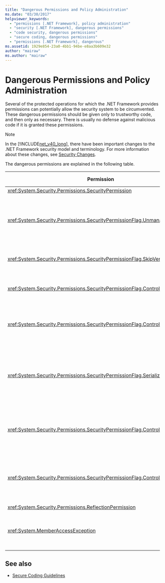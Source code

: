 ```yaml
---
title: "Dangerous Permissions and Policy Administration"
ms.date: "03/30/2017"
helpviewer_keywords: 
  - "permissions [.NET Framework], policy administration"
  - "security [.NET Framework], dangerous permissions"
  - "code security, dangerous permissions"
  - "secure coding, dangerous permissions"
  - "permissions [.NET Framework], dangerous"
ms.assetid: 1929e854-23a0-4bb1-94be-e8aa3b609e32
author: "mairaw"
ms.author: "mairaw"
---
```

# Dangerous Permissions and Policy Administration
Several of the protected operations for which the .NET Framework provides permissions can potentially allow the security system to be circumvented. These dangerous permissions should be given only to trustworthy code, and then only as necessary. There is usually no defense against malicious code if it is granted these permissions.  
  
> [!NOTE]
>  In the [!INCLUDE[net_v40_long](../../../includes/net-v40-long-md.md)], there have been important changes to the .NET Framework security model and terminology. For more information about these changes, see [Security Changes](../../../docs/framework/security/security-changes.md).  
  
 The dangerous permissions are explained in the following table.  
  
|Permission|Potential risk|  
|----------------|--------------------|  
|<xref:System.Security.Permissions.SecurityPermission>||  
|<xref:System.Security.Permissions.SecurityPermissionFlag.UnmanagedCode>|Allows managed code to call into unmanaged code, which is often dangerous.|  
|<xref:System.Security.Permissions.SecurityPermissionFlag.SkipVerification>|Without verification, the code can do anything.|  
|<xref:System.Security.Permissions.SecurityPermissionFlag.ControlEvidence>|Invalidated evidence can fool security policy.|  
|<xref:System.Security.Permissions.SecurityPermissionFlag.ControlPolicy>|The ability to modify security policy can disable security.|  
|<xref:System.Security.Permissions.SecurityPermissionFlag.SerializationFormatter>|The use of serialization can circumvent accessibility mechanisms. For details, see [Security and Serialization](../../../docs/framework/misc/security-and-serialization.md).|  
|<xref:System.Security.Permissions.SecurityPermissionFlag.ControlPrincipal>|The ability to set the current principal can trick role-based security.|  
|<xref:System.Security.Permissions.SecurityPermissionFlag.ControlThread>|Manipulation of threads is dangerous because of the security state associated with threads.|  
|<xref:System.Security.Permissions.ReflectionPermission>||  
|<xref:System.MemberAccessException>|Can use private members to defeat accessibility mechanisms.|  
  
## See also

- [Secure Coding Guidelines](../../../docs/standard/security/secure-coding-guidelines.md)
